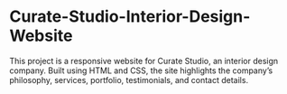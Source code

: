 # Curate-Studio-Interior-Design-Website
This project is a responsive website for Curate Studio, an interior design company. Built using HTML and CSS, the site highlights the company’s philosophy, services, portfolio, testimonials, and contact details.
